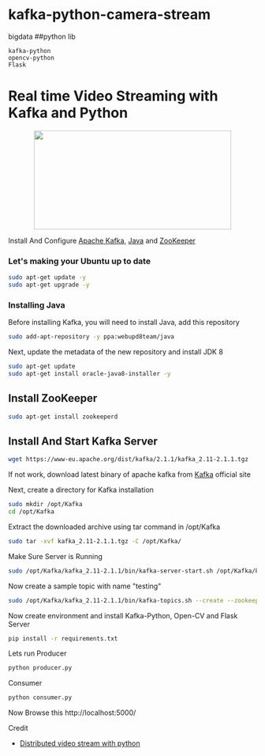 # kafka-python-camera-stream
bigdata
##python lib
~~~
kafka-python
opencv-python
Flask
~~~

# Real time Video Streaming with Kafka and Python
<p align="center">
  <img width="400" height="200" src="https://cdn-images-1.medium.com/max/600/1*iUWxneAQ_kozzLPkFsrakw.png">
</p>
 
Install And Configure [Apache Kafka](https://en.wikipedia.org/wiki/Apache_Kafka), [Java](https://en.wikipedia.org/wiki/Java_(programming_language)) and [ZooKeeper](https://en.wikipedia.org/wiki/Apache_ZooKeeper) 
### Let's making your Ubuntu up to date
```sh
sudo apt-get update -y
sudo apt-get upgrade -y
```
### Installing Java
Before installing Kafka, you will need to install Java, add this repository
```sh
sudo add-apt-repository -y ppa:webupd8team/java
```
Next, update the metadata of the new repository and install JDK 8
```sh
sudo apt-get update
sudo apt-get install oracle-java8-installer -y
```

## Install ZooKeeper
```sh
sudo apt-get install zookeeperd
```
## Install And Start Kafka Server
```sh
wget https://www-eu.apache.org/dist/kafka/2.1.1/kafka_2.11-2.1.1.tgz 
``` 
If not work, download latest binary of apache kafka from [Kafka](https://kafka.apache.org/downloads) official site

Next, create a directory for Kafka installation
```sh
sudo mkdir /opt/Kafka
cd /opt/Kafka
```
Extract the downloaded archive using tar command in /opt/Kafka
```sh
sudo tar -xvf kafka_2.11-2.1.1.tgz -C /opt/Kafka/
```
Make Sure Server is Running 
```sh
sudo /opt/Kafka/kafka_2.11-2.1.1/bin/kafka-server-start.sh /opt/Kafka/kafka_2.11-2.1.1/config/server.properties
```
Now create a sample topic with name "testing"
```sh
sudo /opt/Kafka/kafka_2.11-2.1.1/bin/kafka-topics.sh --create --zookeeper localhost:2181 --replication-factor 1  --partitions 1 --topic testing
```
Now create environment and install Kafka-Python, Open-CV and Flask Server
```sh
pip install -r requirements.txt
```
Lets run Producer
```sh
python producer.py 
```
Consumer
```sh
python consumer.py
```
Now Browse this
http://localhost:5000/

Credit
- [Distributed video stream with python](https://scotch.io/tutorials/build-a-distributed-streaming-system-with-apache-kafka-and-python)
